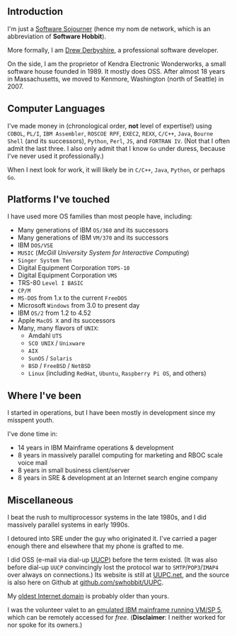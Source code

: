 <!---
swhobbit/swhobbit is a ✨ special ✨ repository because its `README.md` (this file) appears on your GitHub profile.
You can click the Preview link to take a look at your changes.
--->
## Introduction

I'm just a [Software Sojourner](https://hobbit.kew.com) (hence my nom de network, which is an abbreviation of **Software Hobbit**).

More formally, I am [Drew Derbyshire](https://hobbit.kew.com/2022/03/i-havent-heard-that-name-in-years.html), a professional software developer.
 
On the side, I am the proprietor of Kendra Electronic Wonderworks, a small software house founded in 1989. It mostly does OSS.
After almost 18 years in Massachusetts, we moved to Kenmore, Washington (north of Seattle) in 2007.

## Computer Languages

I've made money in (chronological order, **not** level of expertise!)  using `COBOL`, `PL/I`, `IBM Assembler`, `ROSCOE RPF`, `EXEC2`, `REXX`, `C/C++`, `Java`, `Bourne Shell` (and  its successors), `Python`, `Perl`, `JS`, and `FORTRAN IV`.
(Not that I often admit the last three. I also only admit that I know `Go` under duress, because I've never used it professionally.)  

When I next look for work, it will likely be in `C/C++`, `Java`, `Python`, or perhaps `Go`.

## Platforms I've touched 

I have used more OS families than most people have, including: 
- Many generations of IBM `OS/360` and its successors
- Many generations of IBM `VM/370` and its successors
- IBM `DOS/VSE`
- `MUSIC` (*McGill University System for Interactive Computing*)
- `Singer System Ten`
- Digital Equipment Corporation `TOPS-10`
- Digital Equipment Corporation `VMS`
- TRS-80 `Level I BASIC`
- `CP/M`
- `MS-DOS` from 1.x to the current `FreeDOS`
- Microsoft `Windows` from 3.0 to present day
- IBM `OS/2` from 1.2 to 4.52
- Apple `MacOS X` and its successors
- Many, many flavors of `UNIX`:
  - Amdahl `UTS`
  - `SCO UNIX` / `Unixware` 
  - `AIX`
  - `SunOS` / `Solaris`
  - `BSD` / `FreeBSD` / `NetBSD`
  - `Linux` (including `RedHat`, `Ubuntu`, `Raspberry Pi OS`, and others) 

## Where I've been

I started in operations, but I have been mostly in development since my misspent youth.

I've done time in:

- 14 years in IBM Mainframe operations & development 
- 8 years in massively parallel computing for marketing and RBOC scale voice mail
- 8 years in small business client/server
- 8 years in SRE & development at an Internet search engine company 

## Miscellaneous

I beat the rush to multiprocessor systems in the late 1980s, and I did massively parallel systems in early 1990s. 

I detoured into SRE under the guy who originated it. I've carried a pager enough there and elsewhere that my phone is grafted to me. 

I did OSS (e-mail via dial-up [UUCP](https://en.wikipedia.org/wiki/UUCP)) before the term existed.
(It was also before dial-up `UUCP` convincingly lost the protocol war to `SMTP`/`POP3`/`IMAP4` over always on connections.)
Its website is still at [UUPC.net](https://uupc.net), and the source is also here on Github at [github.com/swhobbit/UUPC](https://github.com/swhobbit/UUPC).

My [oldest Internet domain](https://domain.kew.com/) is probably older than yours. 

I was the volunteer valet to an [emulated IBM mainframe running VM/SP 5](https://wiki.sdf.org/doku.php?id=vintage_systems:vm_cms_survival_guide), which can be remotely accessed for *free*. 
(**Disclaimer**: I neither worked for nor spoke for its owners.)
